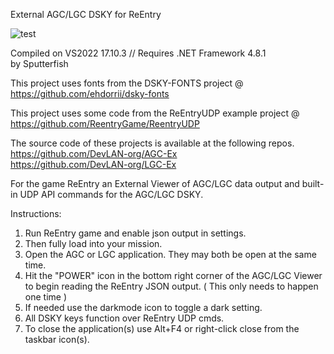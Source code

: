 External AGC/LGC DSKY for ReEntry

![test](https://github.com/DevLAN-org/ReEntry_ExtView/assets/6547632/56fed43c-b784-4bb4-a0cc-daac43079301)


Compiled on VS2022 17.10.3 // Requires .NET Framework 4.8.1</br>
by Sputterfish

This project uses fonts from the DSKY-FONTS project @ https://github.com/ehdorrii/dsky-fonts

This project uses some code from the ReEntryUDP example project @ https://github.com/ReentryGame/ReentryUDP

The source code of these projects is available at the following repos.</br>
https://github.com/DevLAN-org/AGC-Ex</br>
https://github.com/DevLAN-org/LGC-Ex
  
 For the game ReEntry an External Viewer of AGC/LGC data output and built-in UDP API commands for the AGC/LGC DSKY.



Instructions:</br>
1. Run ReEntry game and enable json output in settings.</br>
2. Then fully load into your mission.</br>
3. Open the AGC or LGC application. They may both be open at the same time.</br>
4. Hit the "POWER" icon in the bottom right corner of the AGC/LGC Viewer to begin reading the ReEntry JSON output. ( This only needs to happen one time )</br>
5. If needed use the darkmode icon to toggle a dark setting.</br>
6. All DSKY keys function over ReEntry UDP cmds.</br>
7. To close the application(s) use Alt+F4 or right-click close from the taskbar icon(s).
